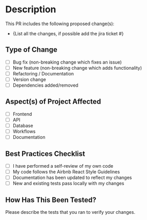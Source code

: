 # Description

This PR includes the following proposed change(s):

- {List all the changes, if possible add the jira ticket #}

## Type of Change

- [ ] Bug fix (non-breaking change which fixes an issue)
- [ ] New feature (non-breaking change which adds functionality)
- [ ] Refactoring / Documentation
- [ ] Version change
- [ ] Dependencies added/removed

## Aspect(s) of Project Affected
- [ ] Frontend
- [ ] API
- [ ] Database
- [ ] Workflows
- [ ] Documentation

## Best Practices Checklist
- [ ] I have performed a self-review of my own code
- [ ] My code follows the Airbnb React Style Guidelines
- [ ] Documentation has been updated to reflect my changes
- [ ] New and existing tests pass locally with my changes

## How Has This Been Tested?

Please describe the tests that you ran to verify your changes.
